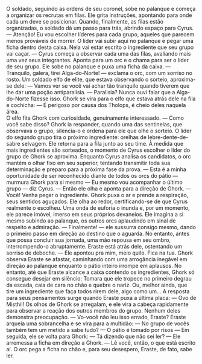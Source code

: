
O soldado, seguindo as ordens de seu coronel, sobe no palanque e começa a organizar os recrutas em filas. Ele grita instruções, apontando para onde cada um deve se posicionar. Quando, finalmente, as filas estão organizadas, o soldado dá um passo para trás, abrindo espaço para Cyrus. 
— Atenção! Eu vou escolher líderes para cada grupo, aqueles que parecem menos prováveis de morrer. O líder vai subir aqui no palanque e pegar uma ficha dentro desta caixa. Nela vai estar escrito o ingrediente que seu grupo vai caçar. — Cyrus começa a observar cada uma das filas, avaliando mais uma vez seus integrantes. Aponta para um orc e o chama para ser o líder de seu grupo. Ele sobe no palanque e puxa uma ficha da caixa.
— Tranquilo, galera, tirei Alga-do-Norte! — exclama o orc, com um sorriso no rosto.	
Um soldado elfo de elite, que estava observando o sorteio, aproxima-se dele:
— Vamos ver se você vai achar tão tranquilo quando tiverem que lhe dar uma poção antiparalisia. 
— Paralisia? Nunca ouvi falar que a Alga-do-Norte fizesse isso.
Ghork se vira para o elfo que estava atrás dele na fila e cochicha:
— É perigoso por causa dos Tholops, é cheio deles naquela área.  
O elfo fita Ghork com curiosidade, genuinamente interessado.
— Como você sabe disso?
Ghork ia responder, quando uma das sentinelas, que observava o grupo, silencia-o e ordena para ele que olhe o sorteio. O líder do segundo grupo tira o próximo ingrediente: orelhas de lebre-dente-de-sabre selvagem. Ele retorna para a fila junto ao seu time.
À medida que mais ingredientes são sorteados, o momento de Cyrus escolher o líder do grupo de Ghork se aproxima. Enquanto Cyrus analisa os candidatos, o orc mantém o olhar fixo em seu superior, tentando transmitir toda sua determinação e preparo para a próxima fase da prova.
— Esta é a minha oportunidade de ser reconhecido diante de todos os orcs do pátio — murmura Ghork para si mesmo
— Eu mesmo vou acompanhar o último grupo — diz Cyrus. — Então ele olha e aponta para a direção de Ghork.
— Você! Venha pegar o ingrediente.
Ghork puxa o ar e prende a respiração, seus sentidos aguçados. Ele olha ao redor, certificando-se de que Cyrus realmente o escolheu. Uma onda de euforia o inunda e, por um momento, ele parece imóvel, imerso em seus próprios devaneios. Ele imagina a si mesmo subindo ao palanque, os outros orcs aplaudindo em sinal de respeito e admiração.
— Finalmente! — ele sussurra consigo mesmo, dando o primeiro passo em direção ao destino que o aguarda.
No entanto, antes que possa concluir sua jornada, uma mão repousa em seu ombro, interrompendo-o abruptamente. Eraste está atrás dele, ostentando um sorriso de deboche.
— Ele apontou pra mim, meio quilo. Fica na tua.
Ghork observa Eraste se afastar, caminhando com uma arrogância inegável em direção ao palanque enquanto o pátio inteiro irrompe em aplausos. No entanto, até que Eraste alcance a caixa contendo os ingredientes, Ghork só consegue desejar em silêncio:
Tomara que ele tropece no primeiro degrau da escada, caia de cara no chão e quebre o nariz. Ou, melhor ainda, que tire um ingrediente que faça todos rirem dele, algo como um...
A resposta para seus pensamentos surge quando Eraste puxa a última placa:
— Ovo de Misthil!
Os olhos de Ghork se arregalam, e ele vira a cabeça rapidamente para observar a reação dos outros membros do grupo. Nenhum deles demonstra preocupação.
— Vo-você não leu isso errado, Eraste?
Eraste arqueia uma sobrancelha e se vira para a multidão:
— No grupo de vocês também tem um metido a sabe tudo? — O pátio é tomado por risos — Em seguida, ele se volta para Ghork:
— Tá dizendo que não sei ler? — Ele arremessa a ficha em direção a Ghork. — Lê você, então, o que está escrito aí.
O orc pega a ficha no chão e, para seu desespero, Eraste, de fato, sabe ler.